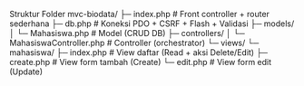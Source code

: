 Struktur Folder
mvc-biodata/
├─ index.php                      # Front controller + router sederhana
├─ db.php                         # Koneksi PDO + CSRF + Flash + Validasi
├─ models/
│  └─ Mahasiswa.php               # Model (CRUD DB)
├─ controllers/
│  └─ MahasiswaController.php     # Controller (orchestrator)
└─ views/
   └─ mahasiswa/
      ├─ index.php                # View daftar (Read + aksi Delete/Edit)
      ├─ create.php               # View form tambah (Create)
      └─ edit.php                 # View form edit (Update)


